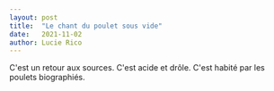 ```yaml
---
layout: post
title:  "Le chant du poulet sous vide"
date:   2021-11-02
author: Lucie Rico
---
```

C'est un retour aux sources. C'est acide et drôle. C'est habité par les poulets biographiés.
